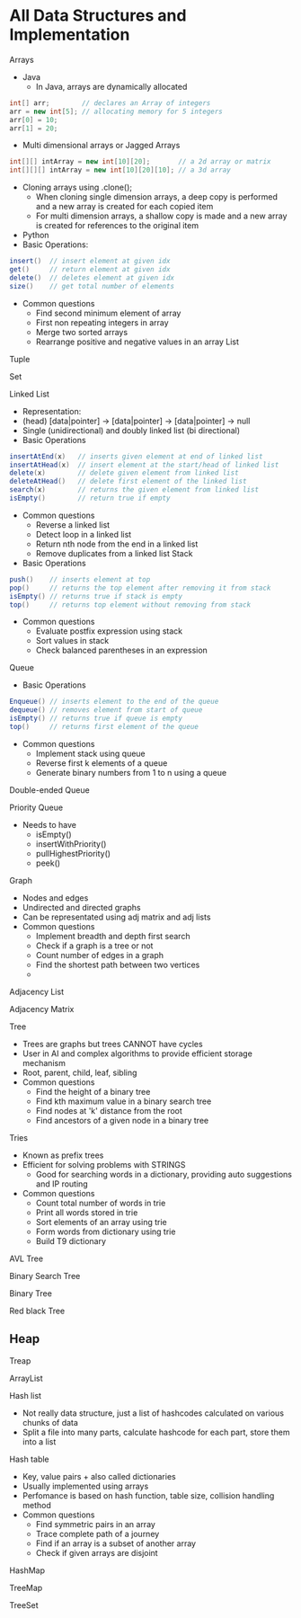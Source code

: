 # All Data Structures and Implementation

Arrays
- Java
  - In Java, arrays are dynamically allocated
``` Java
int[] arr;        // declares an Array of integers
arr = new int[5]; // allocating memory for 5 integers
arr[0] = 10;
arr[1] = 20;
```
  - Multi dimensional arrays or Jagged Arrays
``` Java
int[][] intArray = new int[10][20];       // a 2d array or matrix
int[][][] intArray = new int[10][20][10]; // a 3d array
```
  - Cloning arrays using .clone();
    - When cloning single dimension arrays, a deep copy is performed and a new array is created for each copied item
    - For multi dimension arrays, a shallow copy is made and a new array is created for references to the original item
- Python
- Basic Operations:
``` Java
insert()  // insert element at given idx
get()     // return element at given idx
delete()  // deletes element at given idx
size()    // get total number of elements
```
- Common questions
  - Find second minimum element of array
  - First non repeating integers in array
  - Merge two sorted arrays
  - Rearrange positive and negative values in an array
List

Tuple 

Set

Linked List
- Representation:
- (head) [data|pointer] -> [data|pointer] -> [data|pointer] -> null
- Single (unidirectional) and doubly linked list (bi directional)
- Basic Operations
``` Java
insertAtEnd(x)   // inserts given element at end of linked list
insertAtHead(x)  // insert element at the start/head of linked list
delete(x)        // delete given element from linked list
deleteAtHead()   // delete first element of the linked list
search(x)        // returns the given element from linked list
isEmpty()        // return true if empty
```
- Common questions
  - Reverse a linked list
  - Detect loop in a linked list
  - Return nth node from the end in a linked list
  - Remove duplicates from a linked list
Stack
- Basic Operations
``` Java
push()    // inserts element at top
pop()     // returns the top element after removing it from stack
isEmpty() // returns true if stack is empty
top()     // returns top element without removing from stack
```
- Common questions
  - Evaluate postfix expression using stack
  - Sort values in stack
  - Check balanced parentheses in an expression

Queue
- Basic Operations
``` Java
Enqueue() // inserts element to the end of the queue
dequeue() // removes element from start of queue
isEmpty() // returns true if queue is empty
top()     // returns first element of the queue
```
- Common questions
  - Implement stack using queue
  - Reverse first k elements of a queue
  - Generate binary numbers from 1 to n using a queue
  
Double-ended Queue

Priority Queue
- Needs to have
  - isEmpty()
  - insertWithPriority()
  - pullHighestPriority()
  - peek()

Graph
- Nodes and edges
- Undirected and directed graphs
- Can be representated using adj matrix and adj lists
- Common questions
  - Implement breadth and depth first search
  - Check if a graph is a tree or not
  - Count number of edges in a graph
  - Find the shortest path between two vertices
  - 
Adjacency List

Adjacency Matrix

Tree
- Trees are graphs but trees CANNOT have cycles
- User in AI and complex algorithms to provide efficient storage mechanism
- Root, parent, child, leaf, sibling
- Common questions
  - Find the height of a binary tree
  - Find kth maximum value in a binary search tree
  - Find nodes at 'k' distance from the root
  - Find ancestors of a given node in a binary tree

Tries
- Known as prefix trees
- Efficient for solving problems with STRINGS
  - Good for searching words in a dictionary, providing auto suggestions and IP routing
- Common questions
  - Count total number of words in trie
  - Print all words stored in trie
  - Sort elements of an array using trie
  - Form words from dictionary using trie
  - Build T9 dictionary
  
AVL Tree

Binary Search Tree

Binary Tree

Red black Tree

Heap
- 

Treap

ArrayList

Hash list
- Not really data structure, just a list of hashcodes calculated on various chunks of data
- Split a file into many parts, calculate hashcode for each part, store them into a list
  
Hash table
- Key, value pairs + also called dictionaries
- Usually implemented using arrays
- Perfomance is based on hash function, table size, collision handling method
- Common questions
  - Find symmetric pairs in an array
  - Trace complete path of a journey
  - Find if an array is a subset of another array
  - Check if given arrays are disjoint

HashMap

TreeMap

TreeSet